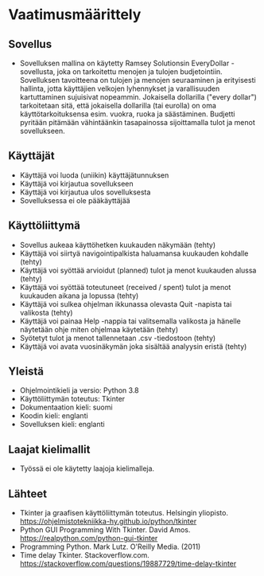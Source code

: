 # Vaatimusmäärittely

## Sovellus
* Sovelluksen mallina on käytetty Ramsey Solutionsin EveryDollar -sovellusta, joka on tarkoitettu menojen ja tulojen budjetointiin. Sovelluksen tavoitteena on tulojen ja menojen seuraaminen ja erityisesti hallinta, jotta käyttäjien velkojen lyhennykset ja varallisuuden kartuttaminen sujuisivat nopeammin. Jokaisella dollarilla ("every dollar") tarkoitetaan sitä, että jokaisella dollarilla (tai eurolla) on oma käyttötarkoituksensa esim. vuokra, ruoka ja säästäminen. Budjetti pyritään pitämään vähintäänkin tasapainossa sijoittamalla tulot ja menot sovellukseen.

## Käyttäjät
* Käyttäjä voi luoda (uniikin) käyttäjätunnuksen
* Käyttäjä voi kirjautua sovellukseen
* Käyttäjä voi kirjautua ulos sovelluksesta
* Sovelluksessa ei ole pääkäyttäjää

## Käyttöliittymä
* Sovellus aukeaa käyttöhetken kuukauden näkymään (tehty)
* Käyttäjä voi siirtyä navigointipalkista haluamansa kuukauden kohdalle (tehty)
* Käyttäjä voi syöttää arvioidut (planned) tulot ja menot kuukauden alussa (tehty)
* Käyttäjä voi syöttää toteutuneet (received / spent) tulot ja menot kuukauden aikana ja lopussa (tehty)
* Käyttäjä voi sulkea ohjelman ikkunassa olevasta Quit -napista tai valikosta (tehty)
* Käyttäjä voi painaa Help -nappia tai valitsemalla valikosta ja hänelle näytetään ohje miten ohjelmaa käytetään (tehty)
* Syötetyt tulot ja menot tallennetaan .csv -tiedostoon (tehty)
* Käyttäjä voi avata vuosinäkymän joka sisältää analyysin eristä (tehty)

## Yleistä
* Ohjelmointikieli ja versio: Python 3.8
* Käyttöliittymän toteutus: Tkinter
* Dokumentaation kieli: suomi
* Koodin kieli: englanti
* Sovelluksen kieli: englanti

## Laajat kielimallit
* Työssä ei ole käytetty laajoja kielimalleja.

## Lähteet
* Tkinter ja graafisen käyttöliittymän toteutus. Helsingin yliopisto. https://ohjelmistotekniikka-hy.github.io/python/tkinter
* Python GUI Programming With Tkinter. David Amos. https://realpython.com/python-gui-tkinter
* Programming Python. Mark Lutz. O'Reilly Media. (2011)
* Time delay Tkinter. Stackoverflow.com. https://stackoverflow.com/questions/19887729/time-delay-tkinter
